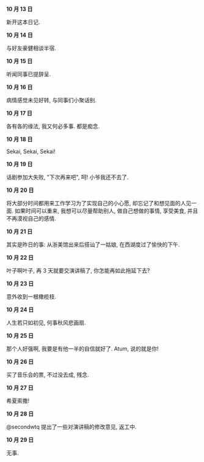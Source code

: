 **10 月 13 日**

新开这本日记.

**10 月 14 日**

与好友豪健相谈半宿.

**10 月 15 日**

听闻同事已提辞呈.

**10 月 16 日**

病情感觉未见好转, 与同事们小聚话别.

**10 月 17 日**

各有各的缘法, 我又何必多事. 都是痴念.

**10 月 18 日**

Sekai, Sekai, Sekai!

**10 月 19 日**

话剧参加大失败, "下次再来吧", 呵! 小爷我还不去了.

**10 月 20 日**

将大部分时间都用来工作学习为了实现自己的小心愿, 却忘记了和想见面的人见一面. 如果时间可以重来, 我想可以尽量帮助别人, 做自己想做的事情, 享受美食, 并且不再漠视自己的感情.

**10 月 21 日**

其实是昨日的事: 从浙美馆出来后搭讪了一姑娘, 在西湖度过了愉快的下午.

**10 月 22 日**

叶子啊叶子, 再 3 天就要交演讲稿了, 你怎能再如此拖延下去?

**10 月 23 日**

意外收到一根橄榄枝.

**10 月 24 日**

人生若只如初见, 何事秋风悲画扇.

**10 月 25 日**

那个人好强啊, 我要是有他一半的自信就好了. Atum, 说的就是你!

**10 月 26 日**

买了音乐会的票, 不过没去成, 残念.

**10 月 27 日**

希夏索撒!

**10 月 28 日**

@secondwtq 提出了一些对演讲稿的修改意见, 返工中.

**10 月 29 日**

无事.
